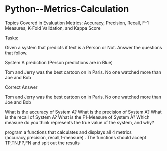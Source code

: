 # Python--Metrics-Calculation
Topics Covered in Evaluation Metrics: Accuracy, Precision, Recall, F-1 Measures, K-Fold Validation, and Kappa Score


Tasks:

Given a system that predicts if text is a Person or Not. Answer the questions that follow.

 

System A prediction (Person predictions are in Blue)

Tom and Jerry was the best cartoon on in Paris. No one watched more than Joe and Bob

 

Correct Answer

Tom and Jerry was the best cartoon on in Paris. No one watched more than Joe and Bob




What is the accuracy of System A?
What is the precision of System A?
What is the recall of System A?
What is the F1-Measure of System A?
Which measure do you think represents the true value of the system, and why?
 



program a functions that calculates and displays all 4 metrics (accuracy,precision, recall,f-measure) . The functions should accept TP,TN,FP,FN and spit out the results 
